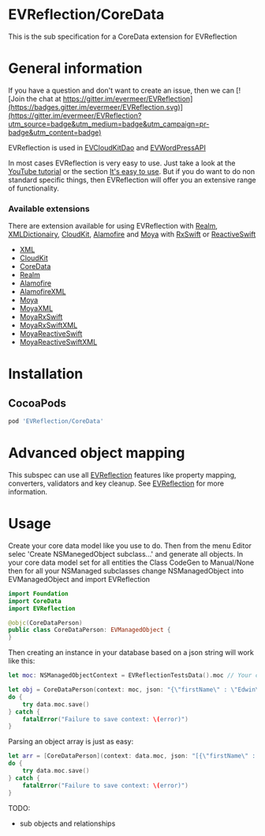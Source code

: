 EVReflection/CoreData
============

This is the sub specification for a CoreData extension for EVReflection

# General information

If you have a question and don't want to create an issue, then we can [![Join the chat at https://gitter.im/evermeer/EVReflection](https://badges.gitter.im/evermeer/EVReflection.svg)](https://gitter.im/evermeer/EVReflection?utm_source=badge&utm_medium=badge&utm_campaign=pr-badge&utm_content=badge)

EVReflection is used in [EVCloudKitDao](https://github.com/evermeer/EVCloudKitDao) and [EVWordPressAPI](https://github.com/evermeer/EVWordPressAPI)

In most cases EVReflection is very easy to use. Just take a look at the [YouTube tutorial](https://www.youtube.com/watch?v=LPWsQD2nxqg) or the section [It's easy to use](https://github.com/evermeer/EVReflection#its-easy-to-use). But if you do want to do non standard specific things, then EVReflection will offer you an extensive range of functionality.

### Available extensions
There are extension available for using EVReflection with [Realm](https://realm.io), [XMLDictionairy](https://github.com/nicklockwood/XMLDictionary), [CloudKit](https://developer.apple.com/library/content/documentation/DataManagement/Conceptual/CloudKitQuickStart/Introduction/Introduction.html), [Alamofire](https://github.com/Alamofire/Alamofire) and [Moya](https://github.com/Moya/Moya) with [RxSwift](https://github.com/ReactiveX/RxSwift) or [ReactiveSwift](https://github.com/ReactiveSwift/ReactiveSwift)

- [XML](https://github.com/evermeer/EVReflection/tree/master/Source/XML)
- [CloudKit](https://github.com/evermeer/EVReflection/tree/master/Source/CloudKit)
- [CoreData](https://github.com/evermeer/EVReflection/tree/master/Source/CoreData)
- [Realm](https://github.com/evermeer/EVReflection/tree/master/Source/Realm)
- [Alamofire](https://github.com/evermeer/EVReflection/tree/master/Source/Alamofire)
- [AlamofireXML](https://github.com/evermeer/EVReflection/tree/master/Source/XML)
- [Moya](https://github.com/evermeer/EVReflection/tree/master/Source/Alamofire/Moya)
- [MoyaXML](https://github.com/evermeer/EVReflection/tree/master/Source/Alamofire/Moya/XML)
- [MoyaRxSwift](https://github.com/evermeer/EVReflection/tree/master/Source/Alamofire/Moya/RxSwift)
- [MoyaRxSwiftXML](https://github.com/evermeer/EVReflection/tree/master/Source/Alamofire/Moya/RxSwift/XML)
- [MoyaReactiveSwift](https://github.com/evermeer/EVReflection/tree/master/Source/Alamofire/Moya/ReactiveSwift)
- [MoyaReactiveSwiftXML](https://github.com/evermeer/EVReflection/tree/master/Source/Alamofire/Moya/ReactiveSwift/XML)

# Installation

## CocoaPods

```ruby
pod 'EVReflection/CoreData'
```

# Advanced object mapping
This subspec can use all [EVReflection](https://github.com/evermeer/EVReflection) features like property mapping, converters, validators and key cleanup. See [EVReflection](https://github.com/evermeer/EVReflection) for more information.

# Usage

Create your core data model like you use to do.
Then from the menu Editor selec 'Create NSManegedObject subclass...' and generate all objects.
In your core data model set for all entities the Class CodeGen to Manual/None
then for all your NSManaged subclasses change NSManagedObject into EVManagedObject and import EVReflection

```swift
import Foundation
import CoreData
import EVReflection

@objc(CoreDataPerson)
public class CoreDataPerson: EVManagedObject {
}
```

Then creating an instance in your database based on a json string will work like this:
```swift
let moc: NSManagedObjectContext = EVReflectionTestsData().moc // Your code for getting the NSManagedObjectContext.

let obj = CoreDataPerson(context: moc, json: "{\"firstName\" : \"Edwin\", \"lastName\" : \"Vermeer\"}")
do {
    try data.moc.save()
} catch {
    fatalError("Failure to save context: \(error)")
}
```

Parsing an object array is just as easy:
```swift
let arr = [CoreDataPerson](context: data.moc, json: "[{\"firstName\" : \"Edwin\", \"lastName\" : \"Vermeer\"},{\"firstName\" : \"Edwin 2\", \"lastName\" : \"Vermeer 2\"}]")
do {
    try data.moc.save()
} catch {
    fatalError("Failure to save context: \(error)")
}
```


TODO:
- sub objects and relationships



